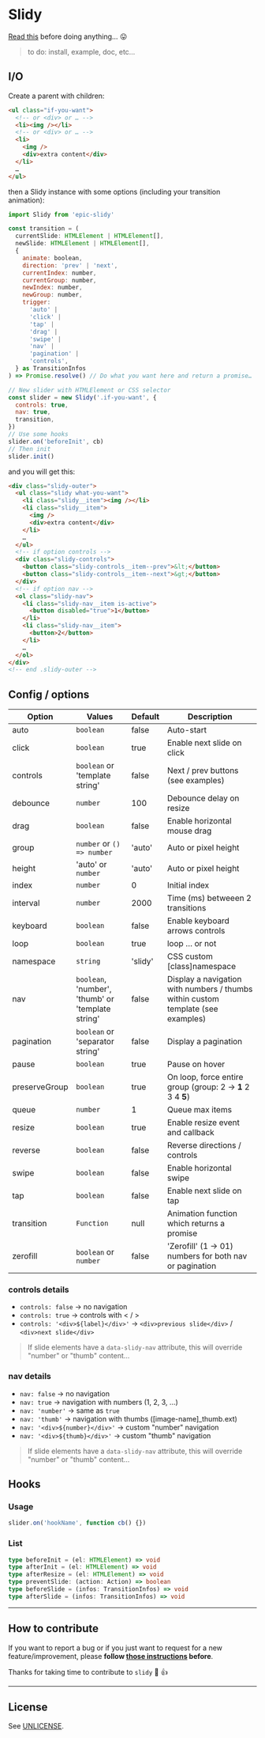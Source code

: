 # Slidy

[Read this](http://shouldiuseacarousel.com/) before doing anything… 😛

> to do: install, example, doc, etc…

## I/O

Create a parent with children:

```html
<ul class="if-you-want">
  <!-- or <div> or … -->
  <li><img /></li>
  <!-- or <div> or … -->
  <li>
    <img />
    <div>extra content</div>
  </li>
  …
</ul>
```

then a Slidy instance with some options (including your transition animation):

```js
import Slidy from 'epic-slidy'

const transition = (
  currentSlide: HTMLElement | HTMLElement[],
  newSlide: HTMLElement | HTMLElement[],
  {
    animate: boolean,
    direction: 'prev' | 'next',
    currentIndex: number,
    currentGroup: number,
    newIndex: number,
    newGroup: number,
    trigger:
      'auto' |
      'click' |
      'tap' |
      'drag' |
      'swipe' |
      'nav' |
      'pagination' |
      'controls',
  } as TransitionInfos
) => Promise.resolve() // Do what you want here and return a promise…

// New slider with HTMLElement or CSS selector
const slider = new Slidy('.if-you-want', {
  controls: true,
  nav: true,
  transition,
})
// Use some hooks
slider.on('beforeInit', cb)
// Then init
slider.init()
```

and you will get this:

```html
<div class="slidy-outer">
  <ul class="slidy what-you-want">
    <li class="slidy__item"><img /></li>
    <li class="slidy__item">
      <img />
      <div>extra content</div>
    </li>
    …
  </ul>
  <!-- if option controls -->
  <div class="slidy-controls">
    <button class="slidy-controls__item--prev">&lt;</button>
    <button class="slidy-controls__item--next">&gt;</button>
  </div>
  <!-- if option nav -->
  <ol class="slidy-nav">
    <li class="slidy-nav__item is-active">
      <button disabled="true">1</button>
    </li>
    <li class="slidy-nav__item">
      <button>2</button>
    </li>
    …
  </ol>
</div>
<!-- end .slidy-outer -->
```

## Config / options

| Option        | Values                                            | Default | Description                                                                      |
| ------------- | ------------------------------------------------- | ------- | -------------------------------------------------------------------------------- |
| auto          | `boolean`                                         | false   | Auto-start                                                                       |
| click         | `boolean`                                         | true    | Enable next slide on click                                                       |
| controls      | `boolean` or 'template string'                    | false   | Next / prev buttons (see examples)                                               |
| debounce      | `number`                                          | 100     | Debounce delay on resize                                                         |
| drag          | `boolean`                                         | false   | Enable horizontal mouse drag                                                     |
| group         | `number` or `() => number`                        | 'auto'  | Auto or pixel height                                                             |
| height        | 'auto' or `number`                                | 'auto'  | Auto or pixel height                                                             |
| index         | `number`                                          | 0       | Initial index                                                                    |
| interval      | `number`                                          | 2000    | Time (ms) betweeen 2 transitions                                                 |
| keyboard      | `boolean`                                         | false   | Enable keyboard arrows controls                                                  |
| loop          | `boolean`                                         | true    | loop … or not                                                                    |
| namespace     | `string`                                          | 'slidy' | CSS custom [class]namespace                                                      |
| nav           | `boolean`, 'number', 'thumb' or 'template string' | false   | Display a navigation with numbers / thumbs within custom template (see examples) |
| pagination    | `boolean` or 'separator string'                   | false   | Display a pagination                                                             |
| pause         | `boolean`                                         | true    | Pause on hover                                                                   |
| preserveGroup | `boolean`                                         | true    | On loop, force entire group (group: 2 -> **1** 2 3 4 **5**)                      |
| queue         | `number`                                          | 1       | Queue max items                                                                  |
| resize        | `boolean`                                         | true    | Enable resize event and callback                                                 |
| reverse       | `boolean`                                         | false   | Reverse directions / controls                                                    |
| swipe         | `boolean`                                         | false   | Enable horizontal swipe                                                          |
| tap           | `boolean`                                         | false   | Enable next slide on tap                                                         |
| transition    | `Function`                                        | null    | Animation function which returns a promise                                       |
| zerofill      | `boolean` or `number`                             | false   | 'Zerofill' (1 -> 01) numbers for both nav or pagination                          |

### controls details

- `controls: false` -> no navigation
- `controls: true` -> controls with < / >
- `controls: '<div>${label}</div>'` -> `<div>previous slide</div>` / `<div>next slide</div>`

> If slide elements have a `data-slidy-nav` attribute, this will override "number" or "thumb" content…

### nav details

- `nav: false` -> no navigation
- `nav: true` -> navigation with numbers (1, 2, 3, …)
- `nav: 'number'` -> same as `true`
- `nav: 'thumb'` -> navigation with thumbs ([image-name]\_thumb.ext)
- `nav: '<div>${number}</div>'` -> custom "number" navigation
- `nav: '<div>${thumb}</div>'` -> custom "thumb" navigation

> If slide elements have a `data-slidy-nav` attribute, this will override "number" or "thumb" content…

## Hooks

### Usage

```js
slider.on('hookName', function cb() {})
```

### List

```typescript
type beforeInit = (el: HTMLElement) => void
type afterInit = (el: HTMLElement) => void
type afterResize = (el: HTMLElement) => void
type preventSlide: (action: Action) => boolean
type beforeSlide = (infos: TransitionInfos) => void
type afterSlide = (infos: TransitionInfos) => void
```

---

## How to contribute

If you want to report a bug or if you just want to request for a new feature/improvement, please **follow [those instructions](CONTRIBUTING.md) before**.

Thanks for taking time to contribute to `slidy` :tada: :+1:

---

## License

See [UNLICENSE](UNLICENSE).
